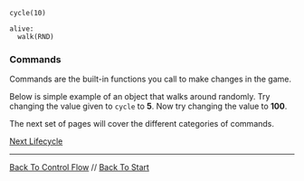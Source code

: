 ```load-basic
cycle(10)

alive:
  walk(RND)

```

### Commands

Commands are the built-in functions you call to make changes in the game.

Below is simple example of an object that walks around randomly.
Try changing the value given to `cycle` to **5**.
Now try changing the value to **100**.

The next set of pages will cover the different categories of commands.

[Next Lifecycle](lifecycle.md)

---

[Back To Control Flow](control-flow.md) //
[Back To Start](start.md)
